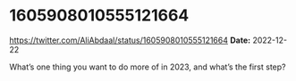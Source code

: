 # 1605908010555121664
https://twitter.com/AliAbdaal/status/1605908010555121664
**Date:** 2022-12-22

What’s one thing you want to do more of in 2023, and what’s the first step?
